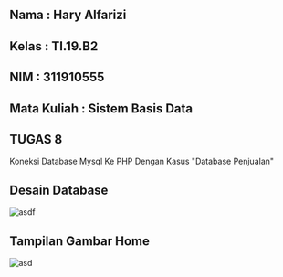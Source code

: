 ## Nama         : Hary Alfarizi
## Kelas        : TI.19.B2
## NIM          : 311910555
## Mata Kuliah  : Sistem Basis Data

## TUGAS 8 ##

Koneksi Database Mysql Ke PHP Dengan Kasus "Database Penjualan"

## Desain Database ##
![asdf](https://user-images.githubusercontent.com/81556837/121782066-03aa5f80-cbd2-11eb-8738-f92e2b278396.PNG)

## Tampilan Gambar Home ##
![asd](https://user-images.githubusercontent.com/81556837/121782064-02793280-cbd2-11eb-900f-ff959c760df0.png)
